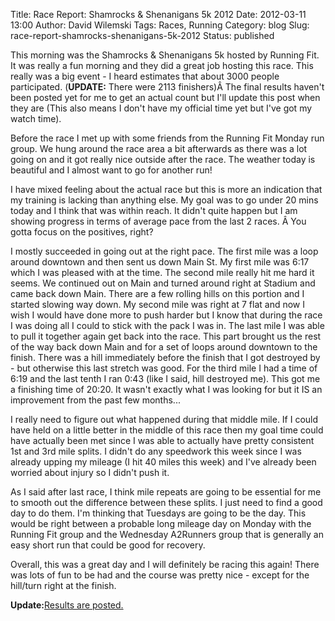 Title: Race Report: Shamrocks & Shenanigans 5k 2012
Date: 2012-03-11 13:00
Author: David Wilemski
Tags: Races, Running
Category: blog
Slug: race-report-shamrocks-shenanigans-5k-2012
Status: published

This morning was the Shamrocks & Shenanigans 5k hosted by Running Fit.
It was really a fun morning and they did a great job hosting this race.
This really was a big event - I heard estimates that about 3000 people
participated. (**UPDATE:** There were 2113 finishers)Â The final results
haven't been posted yet for me to get an actual count but I'll update
this post when they are (This also means I don't have my official time
yet but I've got my watch time).

Before the race I met up with some friends from the Running Fit Monday
run group. We hung around the race area a bit afterwards as there was a
lot going on and it got really nice outside after the race. The weather
today is beautiful and I almost want to go for another run\!

I have mixed feeling about the actual race but this is more an
indication that my training is lacking than anything else. My goal was
to go under 20 mins today and I think that was within reach. It didn't
quite happen but I am showing progress in terms of average pace from the
last 2 races. Â You gotta focus on the positives, right?

I mostly succeeded in going out at the right pace. The first mile was a
loop around downtown and then sent us down Main St. My first mile was
6:17 which I was pleased with at the time. The second mile really hit me
hard it seems. We continued out on Main and turned around right at
Stadium and came back down Main. There are a few rolling hills on this
portion and I started slowing way down. My second mile was right at 7
flat and now I wish I would have done more to push harder but I know
that during the race I was doing all I could to stick with the pack I
was in. The last mile I was able to pull it together again get back into
the race. This part brought us the rest of the way back down Main and
for a set of loops around downtown to the finish. There was a hill
immediately before the finish that I got destroyed by - but otherwise
this last stretch was good. For the third mile I had a time of 6:19 and
the last tenth I ran 0:43 (like I said, hill destroyed me). This got me
a finishing time of 20:20. It wasn't exactly what I was looking for but
it IS an improvement from the past few months...

I really need to figure out what happened during that middle mile. If I
could have held on a little better in the middle of this race then my
goal time could have actually been met since I was able to actually have
pretty consistent 1st and 3rd mile splits. I didn't do any speedwork
this week since I was already upping my mileage (I hit 40 miles this
week) and I've already been worried about injury so I didn't push it.

As I said after last race, I think mile repeats are going to be
essential for me to smooth out the difference between these splits. I
just need to find a good day to do them. I'm thinking that Tuesdays are
going to be the day. This would be right between a probable long mileage
day on Monday with the Running Fit group and the Wednesday A2Runners
group that is generally an easy short run that could be good for
recovery.

Overall, this was a great day and I will definitely be racing this
again\! There was lots of fun to be had and the course was pretty nice -
except for the hill/turn right at the finish.

**Update:**[Results are
posted.](http://www.rftiming.net/index.php?option=com_content&view=article&id=36&Itemid=47)
